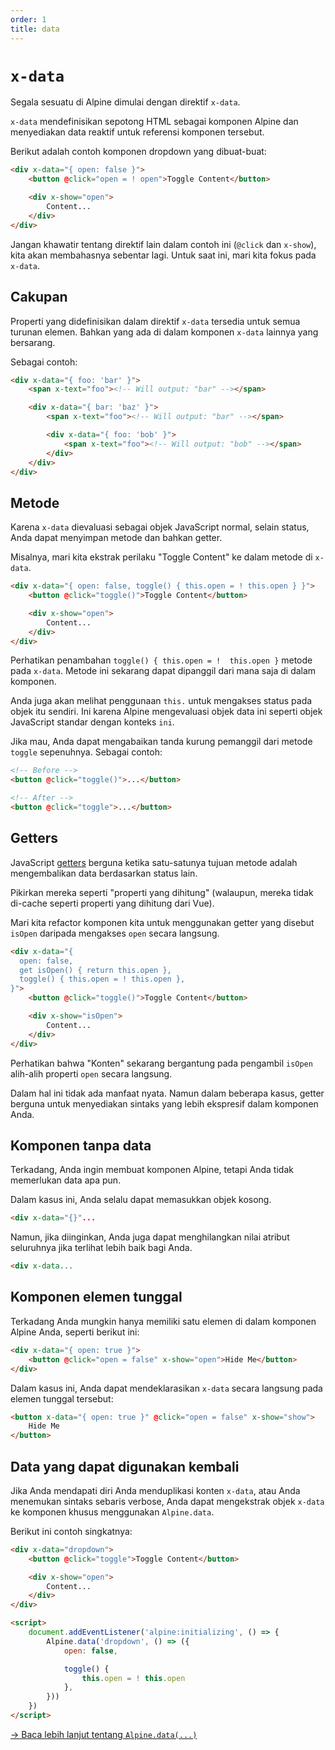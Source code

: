 ```yaml
---
order: 1
title: data
---
```


# `x-data`

Segala sesuatu di Alpine dimulai dengan direktif `x-data`.

`x-data` mendefinisikan sepotong HTML sebagai komponen Alpine dan menyediakan data reaktif untuk referensi komponen tersebut.

Berikut adalah contoh komponen dropdown yang dibuat-buat:

```html
<div x-data="{ open: false }">
    <button @click="open = ! open">Toggle Content</button>

    <div x-show="open">
        Content...
    </div>
</div>
```

Jangan khawatir tentang direktif lain dalam contoh ini (`@click` dan `x-show`), kita akan membahasnya sebentar lagi.  Untuk saat ini, mari kita fokus pada `x-data`.

<a name="scope"></a>
## Cakupan

Properti yang didefinisikan dalam direktif `x-data` tersedia untuk semua turunan elemen.  Bahkan yang ada di dalam komponen `x-data` lainnya yang bersarang.

Sebagai contoh:

```html
<div x-data="{ foo: 'bar' }">
    <span x-text="foo"><!-- Will output: "bar" --></span>

    <div x-data="{ bar: 'baz' }">
        <span x-text="foo"><!-- Will output: "bar" --></span>

        <div x-data="{ foo: 'bob' }">
            <span x-text="foo"><!-- Will output: "bob" --></span>
        </div>
    </div>
</div>
```

<a name="methods"></a>
## Metode

Karena `x-data` dievaluasi sebagai objek JavaScript normal, selain status, Anda dapat menyimpan metode dan bahkan getter.

Misalnya, mari kita ekstrak perilaku "Toggle Content" ke dalam metode di `x-data`.

```html
<div x-data="{ open: false, toggle() { this.open = ! this.open } }">
    <button @click="toggle()">Toggle Content</button>

    <div x-show="open">
        Content...
    </div>
</div>
```

Perhatikan penambahan `toggle() { this.open = !  this.open }` metode pada `x-data`. Metode ini sekarang dapat dipanggil dari mana saja di dalam komponen.

Anda juga akan melihat penggunaan `this.` untuk mengakses status pada objek itu sendiri. Ini karena Alpine mengevaluasi objek data ini seperti objek JavaScript standar dengan konteks `ini`.

Jika mau, Anda dapat mengabaikan tanda kurung pemanggil dari metode `toggle` sepenuhnya. Sebagai contoh:

```html
<!-- Before -->
<button @click="toggle()">...</button>

<!-- After -->
<button @click="toggle">...</button>
```

<a name="getters"></a>
## Getters

JavaScript [getters](https://developer.mozilla.org/en-US/docs/Web/JavaScript/Reference/Functions/get) berguna ketika satu-satunya tujuan metode adalah mengembalikan data berdasarkan status lain.

Pikirkan mereka seperti "properti yang dihitung" (walaupun, mereka tidak di-cache seperti properti yang dihitung dari Vue).

Mari kita refactor komponen kita untuk menggunakan getter yang disebut `isOpen` daripada mengakses `open` secara langsung.

```html
<div x-data="{
  open: false,
  get isOpen() { return this.open },
  toggle() { this.open = ! this.open },
}">
    <button @click="toggle()">Toggle Content</button>

    <div x-show="isOpen">
        Content...
    </div>
</div>
```

Perhatikan bahwa "Konten" sekarang bergantung pada pengambil `isOpen` alih-alih properti `open` secara langsung.

Dalam hal ini tidak ada manfaat nyata.  Namun dalam beberapa kasus, getter berguna untuk menyediakan sintaks yang lebih ekspresif dalam komponen Anda.

<a name="data-less-components"></a>
## Komponen tanpa data

Terkadang, Anda ingin membuat komponen Alpine, tetapi Anda tidak memerlukan data apa pun.

Dalam kasus ini, Anda selalu dapat memasukkan objek kosong.

```html
<div x-data="{}"...
```

Namun, jika diinginkan, Anda juga dapat menghilangkan nilai atribut seluruhnya jika terlihat lebih baik bagi Anda.

```html
<div x-data...
```

<a name="single-element-components"></a>
## Komponen elemen tunggal

Terkadang Anda mungkin hanya memiliki satu elemen di dalam komponen Alpine Anda, seperti berikut ini:

```html
<div x-data="{ open: true }">
    <button @click="open = false" x-show="open">Hide Me</button>
</div>
```

Dalam kasus ini, Anda dapat mendeklarasikan `x-data` secara langsung pada elemen tunggal tersebut:

```html
<button x-data="{ open: true }" @click="open = false" x-show="show">
    Hide Me
</button>
```

<a name="re-usable-data"></a>
## Data yang dapat digunakan kembali

Jika Anda mendapati diri Anda menduplikasi konten `x-data`, atau Anda menemukan sintaks sebaris verbose, Anda dapat mengekstrak objek `x-data` ke komponen khusus menggunakan `Alpine.data`.

Berikut ini contoh singkatnya:

```html
<div x-data="dropdown">
    <button @click="toggle">Toggle Content</button>

    <div x-show="open">
        Content...
    </div>
</div>

<script>
    document.addEventListener('alpine:initializing', () => {
        Alpine.data('dropdown', () => ({
            open: false,

            toggle() {
                this.open = ! this.open
            },
        }))
    })
</script>
```

[→ Baca lebih lanjut tentang `Alpine.data(...)`](/globals/alpine-data)
